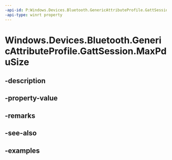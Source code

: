 ```yaml
---
-api-id: P:Windows.Devices.Bluetooth.GenericAttributeProfile.GattSession.MaxPduSize
-api-type: winrt property
---
```


<!-- Property syntax.
public ushort MaxPduSize { get; }
-->

# Windows.Devices.Bluetooth.GenericAttributeProfile.GattSession.MaxPduSize

## -description

## -property-value

## -remarks

## -see-also

## -examples

